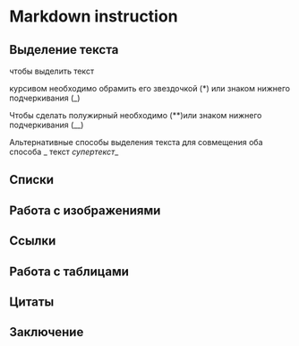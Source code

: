 # Markdown instruction

## Выделение текста


чтобы выделить текст 

курсивом необходимо обрамить его звездочкой (*) или знаком нижнего подчеркивания (_)

Чтобы сделать полужирный необходимо (**)или знаком нижнего подчеркивания (__)

Альтернативные способы выделения текста для совмещения оба способа _ текст *супертекст*_

## Списки

## Работа с изображениями

## Ссылки

## Работа с таблицами

## Цитаты

## Заключение